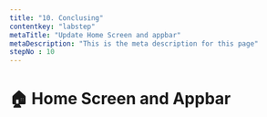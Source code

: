 ```yaml
---
title: "10. Conclusing"
contentkey: "labstep"
metaTitle: "Update Home Screen and appbar"
metaDescription: "This is the meta description for this page"
stepNo : 10
---
```


# 🏠 Home Screen and Appbar
